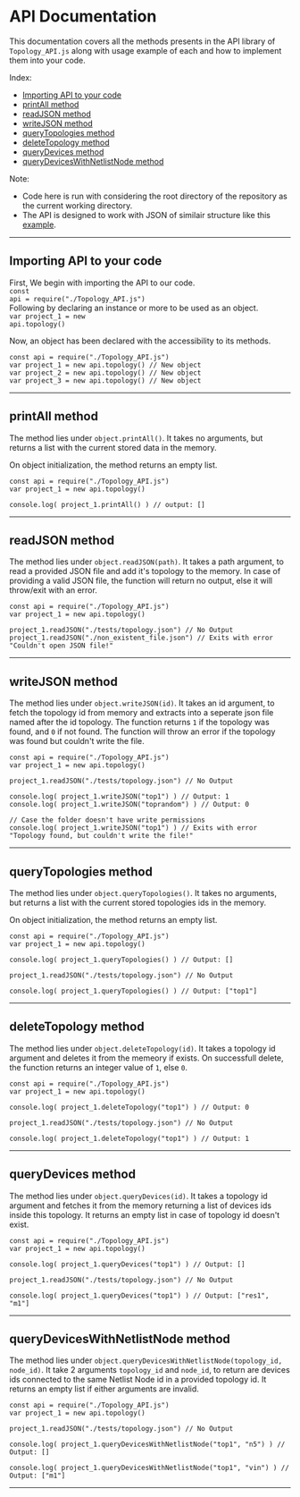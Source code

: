 # API Documentation

This documentation covers all the methods presents in the API library of `Topology_API.js` along with usage example of each and how to implement them into your code.

Index:
* [Importing API to your code](#importing-api-to-your-code)
* [printAll method](#printall-method)
* [readJSON method](#readjson-method)
* [writeJSON method](#writejson-method)
* [queryTopologies method](#querytopologies-method)
* [deleteTopology method](#deletetopology-method)
* [queryDevices method](#querydevices-method)
* [queryDevicesWithNetlistNode method](#querydeviceswithnetlistnode-method)

Note:

* Code here is run with considering the root directory of the repository as the current working directory.
* The API is designed to work with JSON of similair structure like this [example](./tests/topology.json).

<hr>

## Importing API to your code

First, We begin with importing the API to our code.<br>
<code>const api = require("./Topology_API.js")</code><br>
Following by declaring an instance or more to be used as an object.<br>
<code>var project_1 = new api.topology()</code>

Now, an object has been declared with the accessibility to its methods.

```
const api = require("./Topology_API.js")
var project_1 = new api.topology() // New object
var project_2 = new api.topology() // New object
var project_3 = new api.topology() // New object
```
<hr>

## printAll method

The method lies under `object.printAll()`. It takes no arguments, but returns a list with the current stored data in the memory.

On object initialization, the method returns an empty list.
```
const api = require("./Topology_API.js")
var project_1 = new api.topology()

console.log( project_1.printAll() ) // output: []
```
<hr>

## readJSON method

The method lies under `object.readJSON(path)`. It takes a path argument, to read a provided JSON file and add it's topology to the memory. In case of providing a valid JSON file, the function will return no output, else it will throw/exit with an error.
```
const api = require("./Topology_API.js")
var project_1 = new api.topology()

project_1.readJSON("./tests/topology.json") // No Output
project_1.readJSON("./non_existent_file.json") // Exits with error "Couldn't open JSON file!"
```

<hr>

## writeJSON method

The method lies under `object.writeJSON(id)`. It takes an id argument, to fetch the topology id from memory and extracts into a seperate json file named after the id topology. The function returns `1` if the topology was found, and `0` if not found. The function will throw an error if the topology was found but couldn't write the file.
```
const api = require("./Topology_API.js")
var project_1 = new api.topology()

project_1.readJSON("./tests/topology.json") // No Output

console.log( project_1.writeJSON("top1") ) // Output: 1
console.log( project_1.writeJSON("toprandom") ) // Output: 0

// Case the folder doesn't have write permissions
console.log( project_1.writeJSON("top1") ) // Exits with error "Topology found, but couldn't write the file!"
```

<hr>

## queryTopologies method

The method lies under `object.queryTopologies()`. It takes no arguments, but returns a list with the current stored topologies ids in the memory.

On object initialization, the method returns an empty list.
```
const api = require("./Topology_API.js")
var project_1 = new api.topology()

console.log( project_1.queryTopologies() ) // Output: []

project_1.readJSON("./tests/topology.json") // No Output

console.log( project_1.queryTopologies() ) // Output: ["top1"]
```

<hr>

## deleteTopology method

The method lies under `object.deleteTopology(id)`. It takes a topology id argument and deletes it from the memeory if exists. On successfull delete, the function returns an integer value of `1`, else `0`.
```
const api = require("./Topology_API.js")
var project_1 = new api.topology()

console.log( project_1.deleteTopology("top1") ) // Output: 0

project_1.readJSON("./tests/topology.json") // No Output

console.log( project_1.deleteTopology("top1") ) // Output: 1
```

<hr>

## queryDevices method

The method lies under `object.queryDevices(id)`. It takes a topology id argument and fetches it from the memory returning a list of devices ids inside this topology. It returns an empty list in case of topology id doesn't exist.
```
const api = require("./Topology_API.js")
var project_1 = new api.topology()

console.log( project_1.queryDevices("top1") ) // Output: []

project_1.readJSON("./tests/topology.json") // No Output

console.log( project_1.queryDevices("top1") ) // Output: ["res1", "m1"]
```

<hr>

## queryDevicesWithNetlistNode method

The method lies under `object.queryDevicesWithNetlistNode(topology_id, node_id)`. It take 2 arguments `topology_id` and `node_id`, to return are devices ids connected to the same Netlist Node id in a provided topology id. It returns an empty list if either arguments are invalid.
```
const api = require("./Topology_API.js")
var project_1 = new api.topology()

project_1.readJSON("./tests/topology.json") // No Output

console.log( project_1.queryDevicesWithNetlistNode("top1", "n5") ) // Output: []

console.log( project_1.queryDevicesWithNetlistNode("top1", "vin") ) // Output: ["m1"]
```

<hr>
